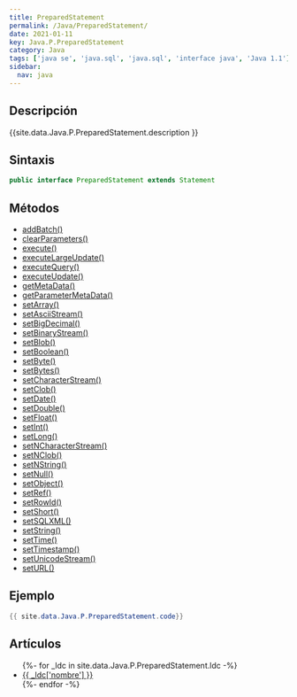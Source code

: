 ```yaml
---
title: PreparedStatement
permalink: /Java/PreparedStatement/
date: 2021-01-11
key: Java.P.PreparedStatement
category: Java
tags: ['java se', 'java.sql', 'java.sql', 'interface java', 'Java 1.1']
sidebar: 
  nav: java
---
```


## Descripción
{{site.data.Java.P.PreparedStatement.description }}

## Sintaxis
~~~java
public interface PreparedStatement extends Statement
~~~

## Métodos
* [addBatch()](/Java/PreparedStatement/addBatch)
* [clearParameters()](/Java/PreparedStatement/clearParameters)
* [execute()](/Java/PreparedStatement/execute)
* [executeLargeUpdate()](/Java/PreparedStatement/executeLargeUpdate)
* [executeQuery()](/Java/PreparedStatement/executeQuery)
* [executeUpdate()](/Java/PreparedStatement/executeUpdate)
* [getMetaData()](/Java/PreparedStatement/getMetaData)
* [getParameterMetaData()](/Java/PreparedStatement/getParameterMetaData)
* [setArray()](/Java/PreparedStatement/setArray)
* [setAsciiStream()](/Java/PreparedStatement/setAsciiStream)
* [setBigDecimal()](/Java/PreparedStatement/setBigDecimal)
* [setBinaryStream()](/Java/PreparedStatement/setBinaryStream)
* [setBlob()](/Java/PreparedStatement/setBlob)
* [setBoolean()](/Java/PreparedStatement/setBoolean)
* [setByte()](/Java/PreparedStatement/setByte)
* [setBytes()](/Java/PreparedStatement/setBytes)
* [setCharacterStream()](/Java/PreparedStatement/setCharacterStream)
* [setClob()](/Java/PreparedStatement/setClob)
* [setDate()](/Java/PreparedStatement/setDate)
* [setDouble()](/Java/PreparedStatement/setDouble)
* [setFloat()](/Java/PreparedStatement/setFloat)
* [setInt()](/Java/PreparedStatement/setInt)
* [setLong()](/Java/PreparedStatement/setLong)
* [setNCharacterStream()](/Java/PreparedStatement/setNCharacterStream)
* [setNClob()](/Java/PreparedStatement/setNClob)
* [setNString()](/Java/PreparedStatement/setNString)
* [setNull()](/Java/PreparedStatement/setNull)
* [setObject()](/Java/PreparedStatement/setObject)
* [setRef()](/Java/PreparedStatement/setRef)
* [setRowId()](/Java/PreparedStatement/setRowId)
* [setShort()](/Java/PreparedStatement/setShort)
* [setSQLXML()](/Java/PreparedStatement/setSQLXML)
* [setString()](/Java/PreparedStatement/setString)
* [setTime()](/Java/PreparedStatement/setTime)
* [setTimestamp()](/Java/PreparedStatement/setTimestamp)
* [setUnicodeStream()](/Java/PreparedStatement/setUnicodeStream)
* [setURL()](/Java/PreparedStatement/setURL)

## Ejemplo
~~~java
{{ site.data.Java.P.PreparedStatement.code}}
~~~

## Artículos
<ul>
{%- for _ldc in site.data.Java.P.PreparedStatement.ldc -%}
   <li>
       <a href="{{_ldc['url'] }}">{{ _ldc['nombre'] }}</a>
   </li>
{%- endfor -%}
</ul>
